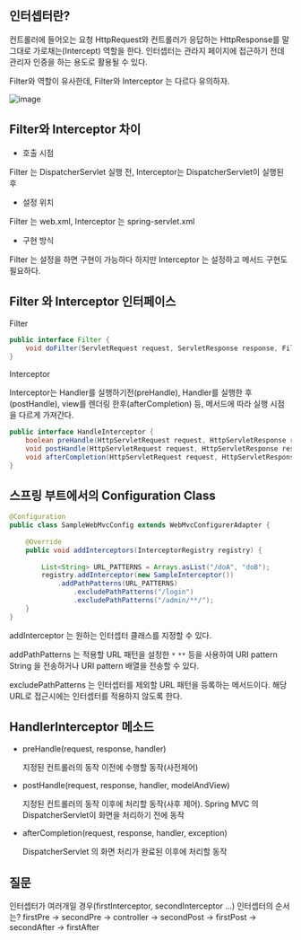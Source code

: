## 인터셉터란?

컨트롤러에 들어오는 요청 HttpRequest와 컨트롤러가 응답하는 HttpResponse를 말그대로 가로채는(Intercept) 역할을 한다. 인터셉터는 관라지 페이지에 접근하기 전데 관리자 인증을 하는 용도로 활용될 수 있다.

Filter와 역할이 유사한데, Filter와 Interceptor 는 다르다 유의하자.

![image](https://user-images.githubusercontent.com/63634505/122759765-47d5e800-d2d5-11eb-81f7-a62bb0747a44.png)

## Filter와 Interceptor 차이

- 호출 시점

Filter 는 DispatcherServlet 실행 전, Interceptor는 DispatcherServlet이 실행된 후

- 설정 위치

Filter 는 web.xml, Interceptor 는 spring-servlet.xml

- 구현 방식

Filter 는 설정을 하면 구현이 가능하다 하지만 Interceptor 는 설정하고 메서드 구현도 필요하다.

## Filter 와 Interceptor 인터페이스

Filter

```java
public interface Filter {
    void doFilter(ServletRequest request, ServletResponse response, FilterChain chain);
}
```
Interceptor

Interceptor는 Handler를 실행하기전(preHandle), Handler를 실행한 후(postHandle), view를 렌더링 한후(afterCompletion) 등, 메서드에 따라 실행 시점을 다르게 가져간다.

```java
public interface HandleInterceptor {
    boolean preHandle(HttpServletRequest request, HttpServletResponse response, Object handler);
    void postHandle(HttpServletRequest request, HttpServletResponse response, Object handler, ModelAndView mav);
    void afterCompletion(HttpServletRequest request, HttpServletResponse response, Object handler, Exception ex);
}
```
## 스프링 부트에서의 Configuration Class

```java
@Configuration
public class SampleWebMvcConfig extends WebMvcConfigurerAdapter {
	
    @Override
    public void addInterceptors(InterceptorRegistry registry) {
    	
        List<String> URL_PATTERNS = Arrays.asList("/doA", "doB");
        registry.addInterceptor(new SampleInterceptor())
        	.addPathPatterns(URL_PATTERNS)
            	.excludePathPatterns("/login")
            	.excludePathPatterns("/admin/**/");
    }
}
```

addInterceptor 는 원하는 인터셉터 클래스를 지정할 수 있다.

addPathPatterns 는 적용할 URL 패턴을 설정한 `*` `**` 등을 사용하여 URI pattern String 을 전송하거나 URI pattern 배열을 전송할 수 있다.

excludePathPatterns 는 인터셉터를 제외할 URL 패턴을 등록하는 메서드이다. 해당 URL로 접근시에는 인터셉터를 적용하지 않도록 한다.

## HandlerInterceptor 메소드

- preHandle(request, response, handler)

  지정된 컨트롤러의 동작 이전에 수행할 동작(사전제어)

- postHandle(request, response, handler, modelAndView)

  지정된 컨트롤러의 동작 이후에 처리할 동작(사후 제어). Spring MVC 의 DispatcherServlet이 화면을 처리하기 전에 동작

- afterCompletion(request, response, handler, exception)

  DispatcherServlet 의 화면 처리가 완료된 이후에 처리할 동작


## 질문
인터셉터가 여러개일 경우(firstInterceptor, secondInterceptor ...) 인터셉터의 순서는?
firstPre -> secondPre -> controller -> secondPost -> firstPost -> secondAfter -> firstAfter
